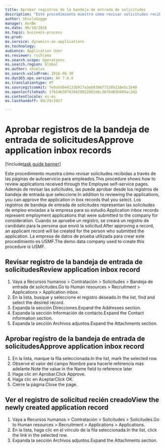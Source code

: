```yaml
--- 
title: Aprobar registros de la bandeja de entrada de solicitudes
description: "Este procedimiento muestra cómo revisar solicitudes recibidas a través de las páginas de autoservicio para empleados."
author: ShielaSogge
manager: AnnBe
ms.date: 06/10/2016
ms.topic: business-process
ms.prod: 
ms.service: dynamics-ax-applications
ms.technology: 
audience: Application User
ms.reviewer: rschloma
ms.search.scope: Operations
ms.search.region: Global
ms.author: shielas
ms.search.validFrom: 2016-06-30
ms.dyn365.ops.version: AX 7.0.0
ms.translationtype: HT
ms.sourcegitcommit: 7e0a5d044133b917a3eb9386773205218e5c1b40
ms.openlocfilehash: 1f614b507d28429922902d6c3676483b689ac3d2
ms.contentlocale: es-es
ms.lasthandoff: 09/29/2017

---
```

# <a name="approve-application-inbox-records"></a><span data-ttu-id="4d780-103">Aprobar registros de la bandeja de entrada de solicitudes</span><span class="sxs-lookup"><span data-stu-id="4d780-103">Approve application inbox records</span></span>

[!include[task guide banner](../../includes/task-guide-banner.md)]

<span data-ttu-id="4d780-104">Este procedimiento muestra cómo revisar solicitudes recibidas a través de las páginas de autoservicio para empleados.</span><span class="sxs-lookup"><span data-stu-id="4d780-104">This procedure shows how to review applications received through the Employee self-service pages.</span></span> <span data-ttu-id="4d780-105">Además de revisar las solicitudes, las puede aprobar desde los registros de bandeja de entrada que seleccione.</span><span class="sxs-lookup"><span data-stu-id="4d780-105">In addition to reviewing the applications, you can approve the application in box records that you select.</span></span> <span data-ttu-id="4d780-106">Los registros de bandeja de entrada de solicitudes representan las solicitudes de empleo enviadas a la empresa para su estudio.</span><span class="sxs-lookup"><span data-stu-id="4d780-106">Application inbox records represent employment applications that were submitted to the company for consideration.</span></span> <span data-ttu-id="4d780-107">Cuando se apruebe un registro, se creará un registro de candidato para la persona que envió la solicitud.</span><span class="sxs-lookup"><span data-stu-id="4d780-107">After approving a record, an applicant record will be created for the person who submitted the application.</span></span> <span data-ttu-id="4d780-108">La empresa de datos de prueba utilizada para crear este procedimiento es USMF.</span><span class="sxs-lookup"><span data-stu-id="4d780-108">The demo data company used to create this procedure is USMF.</span></span>


## <a name="review-application-inbox-record"></a><span data-ttu-id="4d780-109">Revisar registro de la bandeja de entrada de solicitudes</span><span class="sxs-lookup"><span data-stu-id="4d780-109">Review application inbox record</span></span>
1. <span data-ttu-id="4d780-110">Vaya a Recursos humanos > Contratación > Solicitudes > Bandeja de entrada de solicitudes.</span><span class="sxs-lookup"><span data-stu-id="4d780-110">Go to Human resources > Recruitment > Applications > Application inbox.</span></span>
2. <span data-ttu-id="4d780-111">En la lista, busque y seleccione el registro deseado.</span><span class="sxs-lookup"><span data-stu-id="4d780-111">In the list, find and select the desired record.</span></span>
3. <span data-ttu-id="4d780-112">Expanda la sección Direcciones.</span><span class="sxs-lookup"><span data-stu-id="4d780-112">Expand the Addresses section.</span></span>
4. <span data-ttu-id="4d780-113">Expanda la sección Información de contacto.</span><span class="sxs-lookup"><span data-stu-id="4d780-113">Expand the Contact information section.</span></span>
5. <span data-ttu-id="4d780-114">Expanda la sección Archivos adjuntos.</span><span class="sxs-lookup"><span data-stu-id="4d780-114">Expand the Attachments section.</span></span>

## <a name="approve-application-inbox-record"></a><span data-ttu-id="4d780-115">Aprobar registro de la bandeja de entrada de solicitudes</span><span class="sxs-lookup"><span data-stu-id="4d780-115">Approve application inbox record</span></span>
1. <span data-ttu-id="4d780-116">En la lista, marque la fila seleccionada.</span><span class="sxs-lookup"><span data-stu-id="4d780-116">In the list, mark the selected row.</span></span>
2. <span data-ttu-id="4d780-117">Observe el valor del campo Nombre para hacerle referencia más adelante.</span><span class="sxs-lookup"><span data-stu-id="4d780-117">Note the value in the Name field to reference later</span></span>
3. <span data-ttu-id="4d780-118">Haga clic en Aprobar.</span><span class="sxs-lookup"><span data-stu-id="4d780-118">Click Approve.</span></span>
4. <span data-ttu-id="4d780-119">Haga clic en Aceptar</span><span class="sxs-lookup"><span data-stu-id="4d780-119">Click OK.</span></span>
5. <span data-ttu-id="4d780-120">Cierre la página.</span><span class="sxs-lookup"><span data-stu-id="4d780-120">Close the page.</span></span>

## <a name="view-the-newly-created-application-record"></a><span data-ttu-id="4d780-121">Ver el registro de solicitud recién creado</span><span class="sxs-lookup"><span data-stu-id="4d780-121">View the newly created application record</span></span>
1. <span data-ttu-id="4d780-122">Vaya a Recursos humanos > Contratación > Solicitudes > Solicitudes.</span><span class="sxs-lookup"><span data-stu-id="4d780-122">Go to Human resources > Recruitment > Applications > Applications.</span></span>
2. <span data-ttu-id="4d780-123">En la lista, haga clic en el vínculo de la fila seleccionada.</span><span class="sxs-lookup"><span data-stu-id="4d780-123">In the list, click the link in the selected row.</span></span>
3. <span data-ttu-id="4d780-124">Expanda la sección Archivos adjuntos.</span><span class="sxs-lookup"><span data-stu-id="4d780-124">Expand the Attachments section.</span></span>


